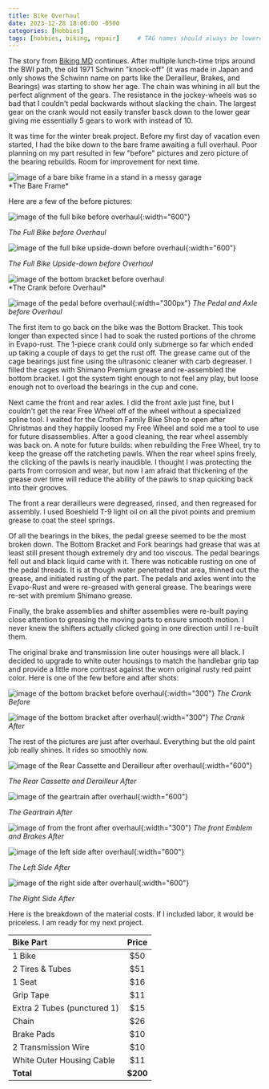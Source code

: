 ```yaml
---
title: Bike Overhaul
date: 2023-12-28 18:00:00 -0500
categories: [Hobbies]
tags: [hobbies, biking, repair]     # TAG names should always be lowercase
---
```


The story from <a href="https://www.seriouslymatt.com/biking/2023/11/05/bikingmd.html">Biking MD</a> continues. After multiple lunch-time trips around the BWI path, the old 1971 Schwinn "knock-off" (it was made in Japan and only shows the Schwinn name on parts like the Derailleur, Brakes, and Bearings) was starting to show her age. The chain was whining in all but the perfect alignment of the gears. The resistance in the jockey-wheels was so bad that I couldn't pedal backwards without slacking the chain. The largest gear on the crank would not easily transfer basck down to the lower gear giving me essentially 5 gears to work with instead of 10. 

It was time for the winter break project. Before my first day of vacation even started, I had the bike down to the bare frame awaiting a full overhaul. Poor planning on my part resulted in few "before" pictures and zero picture of the bearing rebuilds. Room for improvement for next time.

<div class="center-div-lg">
  <img src="/assets/img/20231228_frame.jpg" alt="image of a bare bike frame in a stand in a messy garage">
</div>
*The Bare Frame*

Here are a few of the before pictures:

![image of the full bike before overhaul](/assets/img/20231228_before.jpg){:width="600"}

*The Full Bike before Overhaul*

![image of the full bike upside-down before overhaul](/assets/img/20231228_before2.jpg){:width="600"}

*The Full Bike Upside-down before Overhaul*

<div class="center-div-sm">
  <img src="/assets/img/20231228_crankbefore.jpg" alt="image of the bottom bracket before overhaul">
</div>
*The Crank before Overhaul*

![image of the pedal before overhaul](/assets/img/20231228_pedalbefore.jpg){:width="300px"}
*The Pedal and Axle before Overhaul*

The first item to go back on the bike was the Bottom Bracket. This took longer than expected since I had to soak the rusted portions of the chrome in Evapo-rust. The 1-piece crank could only submerge so far which ended up taking a couple of days to get the rust off. The grease came out of the cage bearings just fine using the ultrasonic cleaner with carb degreaser. I filled the cages with Shimano Premium grease and re-assembled the bottom bracket. I got the system tight enough to not feel any play, but loose enough not to overload the bearings in the cup and cone.

Next came the front and rear axles. I did the front axle just fine, but I couldn't get the rear Free Wheel off of the wheel without a specialized spline tool. I waited for the Crofton Family Bike Shop to open after Christmas and they happily loosed my Free Wheel and sold me a tool to use for future disassemblies. After a good cleaning, the rear wheel assembly was back on. A note for future builds: when rebuilding the Free Wheel, try to keep the grease off the ratcheting pawls. When the rear wheel spins freely, the clicking of the pawls is nearly inaudible. I thought I was protecting the parts from corrosion and wear, but now I am afraid that thickening of the grease over time will reduce the ability of the pawls to snap quicking back into their grooves.

The front a rear derailleurs were degreased, rinsed, and then regreased for assembly. I used Boeshield T-9 light oil on all the pivot points and premium grease to coat the steel springs. 

Of all the bearings in the bikes, the pedal greese seemed to be the most broken down. The Bottom Bracket and Fork bearings had grease that was at least still present though extremely dry and too viscous. The pedal bearings fell out and black liquid came with it. There was noticable rusting on one of the pedal threads. It is at though water penetrated that area, thinned out the grease, and initiated rusting of the part. The pedals and axles went into the Evapo-Rust and were re-greased with general grease. The bearings were re-set with premium Shimano grease. 

Finally, the brake assemblies and shifter assemblies were re-built paying close attention to greasing the moving parts to ensure smooth motion. I never knew the shifters actually clicked going in one direction until I re-built them.

The original brake and transmission line outer housings were all black. I decided to upgrade to white outer housings to match the handlebar grip tap and provide a little more contrast against the worn original rusty red paint color. Here is one of the few before and after shots:

![image of the bottom bracket before overhaul](/assets/img/20231228_beforeBB.jpg){:width="300"}
*The Crank Before*

![image of the bottom bracket after overhaul](/assets/img/20231228_after_1.JPG){:width="300"}
*The Crank After*

The rest of the pictures are just after overhaul. Everything but the old paint job really shines. It rides so smoothly now.

![image of the Rear Cassette and Derailleur after overhaul](/assets/img/20231228_after_2.JPG){:width="600"}

*The Rear Cassette and Derailleur After*

![image of the geartrain after overhaul](/assets/img/20231228_after6.JPG){:width="600"}

*The Geartrain After*

![image of from the front after overhaul](/assets/img/20231228_after7.JPG){:width="300"}
*The front Emblem and Brakes After*

![image of the left side after overhaul](/assets/img/20231228_after5.JPG){:width="600"}

*The Left Side After*

![image of the right side after overhaul](/assets/img/20231228_after8.JPG){:width="600"}

*The Right Side After*

Here is the breakdown of the material costs. If I included labor, it would be priceless. I am ready for my next project.

| Bike Part | Price |
|:------------|:-----:|
| 1 Bike | $50 |
| 2 Tires & Tubes | $51 |
| 1 Seat | $16 |
| Grip Tape | $11 |
| Extra 2 Tubes (punctured 1)| $15|
| Chain | $26 |
| Brake Pads | $10 |
| 2 Transmission Wire | $10 |
| White Outer Housing Cable | $11 |
| **Total**       | **$200** |

